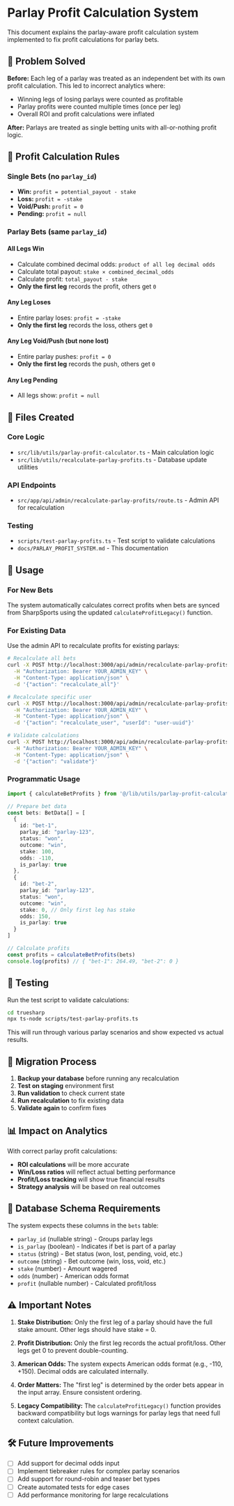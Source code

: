 # Parlay Profit Calculation System

This document explains the parlay-aware profit calculation system implemented to fix profit calculations for parlay bets.

## 🎯 Problem Solved

**Before:** Each leg of a parlay was treated as an independent bet with its own profit calculation. This led to incorrect analytics where:
- Winning legs of losing parlays were counted as profitable
- Parlay profits were counted multiple times (once per leg)
- Overall ROI and profit calculations were inflated

**After:** Parlays are treated as single betting units with all-or-nothing profit logic.

## 🧮 Profit Calculation Rules

### Single Bets (no `parlay_id`)
- **Win:** `profit = potential_payout - stake`
- **Loss:** `profit = -stake`
- **Void/Push:** `profit = 0`
- **Pending:** `profit = null`

### Parlay Bets (same `parlay_id`)

#### All Legs Win
- Calculate combined decimal odds: `product of all leg decimal odds`
- Calculate total payout: `stake × combined_decimal_odds`
- Calculate profit: `total_payout - stake`
- **Only the first leg** records the profit, others get `0`

#### Any Leg Loses
- Entire parlay loses: `profit = -stake`
- **Only the first leg** records the loss, others get `0`

#### Any Leg Void/Push (but none lost)
- Entire parlay pushes: `profit = 0`
- **Only the first leg** records the push, others get `0`

#### Any Leg Pending
- All legs show: `profit = null`

## 📁 Files Created

### Core Logic
- `src/lib/utils/parlay-profit-calculator.ts` - Main calculation logic
- `src/lib/utils/recalculate-parlay-profits.ts` - Database update utilities

### API Endpoints
- `src/app/api/admin/recalculate-parlay-profits/route.ts` - Admin API for recalculation

### Testing
- `scripts/test-parlay-profits.ts` - Test script to validate calculations
- `docs/PARLAY_PROFIT_SYSTEM.md` - This documentation

## 🚀 Usage

### For New Bets
The system automatically calculates correct profits when bets are synced from SharpSports using the updated `calculateProfitLegacy()` function.

### For Existing Data
Use the admin API to recalculate profits for existing parlays:

```bash
# Recalculate all bets
curl -X POST http://localhost:3000/api/admin/recalculate-parlay-profits \
  -H "Authorization: Bearer YOUR_ADMIN_KEY" \
  -H "Content-Type: application/json" \
  -d '{"action": "recalculate_all"}'

# Recalculate specific user
curl -X POST http://localhost:3000/api/admin/recalculate-parlay-profits \
  -H "Authorization: Bearer YOUR_ADMIN_KEY" \
  -H "Content-Type: application/json" \
  -d '{"action": "recalculate_user", "userId": "user-uuid"}'

# Validate calculations
curl -X POST http://localhost:3000/api/admin/recalculate-parlay-profits \
  -H "Authorization: Bearer YOUR_ADMIN_KEY" \
  -H "Content-Type: application/json" \
  -d '{"action": "validate"}'
```

### Programmatic Usage

```typescript
import { calculateBetProfits } from '@/lib/utils/parlay-profit-calculator'

// Prepare bet data
const bets: BetData[] = [
  {
    id: "bet-1",
    parlay_id: "parlay-123",
    status: "won",
    outcome: "win", 
    stake: 100,
    odds: -110,
    is_parlay: true
  },
  {
    id: "bet-2", 
    parlay_id: "parlay-123",
    status: "won",
    outcome: "win",
    stake: 0, // Only first leg has stake
    odds: 150,
    is_parlay: true
  }
]

// Calculate profits
const profits = calculateBetProfits(bets)
console.log(profits) // { "bet-1": 264.49, "bet-2": 0 }
```

## 🧪 Testing

Run the test script to validate calculations:

```bash
cd truesharp
npx ts-node scripts/test-parlay-profits.ts
```

This will run through various parlay scenarios and show expected vs actual results.

## 🔄 Migration Process

1. **Backup your database** before running any recalculation
2. **Test on staging** environment first
3. **Run validation** to check current state
4. **Run recalculation** to fix existing data
5. **Validate again** to confirm fixes

## 📊 Impact on Analytics

With correct parlay profit calculations:
- **ROI calculations** will be more accurate
- **Win/Loss ratios** will reflect actual betting performance  
- **Profit/Loss tracking** will show true financial results
- **Strategy analysis** will be based on real outcomes

## 🎯 Database Schema Requirements

The system expects these columns in the `bets` table:
- `parlay_id` (nullable string) - Groups parlay legs
- `is_parlay` (boolean) - Indicates if bet is part of a parlay
- `status` (string) - Bet status (won, lost, pending, void, etc.)
- `outcome` (string) - Bet outcome (win, loss, void, etc.) 
- `stake` (number) - Amount wagered
- `odds` (number) - American odds format
- `profit` (nullable number) - Calculated profit/loss

## ⚠️ Important Notes

1. **Stake Distribution:** Only the first leg of a parlay should have the full stake amount. Other legs should have stake = 0.

2. **Profit Distribution:** Only the first leg records the actual profit/loss. Other legs get 0 to prevent double-counting.

3. **American Odds:** The system expects American odds format (e.g., -110, +150). Decimal odds are calculated internally.

4. **Order Matters:** The "first leg" is determined by the order bets appear in the input array. Ensure consistent ordering.

5. **Legacy Compatibility:** The `calculateProfitLegacy()` function provides backward compatibility but logs warnings for parlay legs that need full context calculation.

## 🛠️ Future Improvements

- [ ] Add support for decimal odds input
- [ ] Implement tiebreaker rules for complex parlay scenarios
- [ ] Add support for round-robin and teaser bet types
- [ ] Create automated tests for edge cases
- [ ] Add performance monitoring for large recalculations